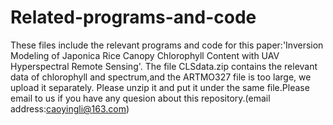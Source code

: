 # Related-programs-and-code
These files include the relevant programs and code for this paper:'Inversion Modeling of Japonica Rice Canopy Chlorophyll Content with UAV Hyperspectral Remote Sensing'. The file CLSdata.zip contains the relevant data of chlorophyll and spectrum,and the ARTMO327 file is too large, we upload it separately. Please unzip it and put it under the same file.Please email to us if you have any quesion about this repository.(email address:caoyingli@163.com)
